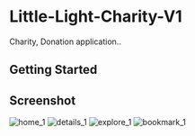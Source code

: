 # Little-Light-Charity-V1

Charity, Donation application..

## Getting Started

Screenshot
----------
![home_1](https://github.com/user-attachments/assets/b89e0f6e-b2a4-4ec6-adfe-5447e7833375)
![details_1](https://github.com/user-attachments/assets/d0a9760f-02d7-4bac-8022-31e9c71db324)
![explore_1](https://github.com/user-attachments/assets/06a4d4c3-6595-4894-a763-aed90fd7835b)
![bookmark_1](https://github.com/user-attachments/assets/ae77cd4b-1a40-4cff-9ad0-5292990558a7)
